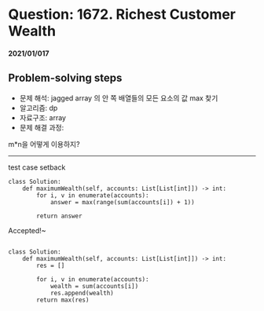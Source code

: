 # Question: 1672. Richest Customer Wealth
#### 2021/01/017


## Problem-solving steps
* 문제 해석: jagged array 의 안 쪽 배열들의 모든 요소의 값 max 찾기
* 알고리즘: dp
* 자료구조: array
* 문제 해결 과정: 

m*n을 어떻게 이용하지?



---

test case setback

```python3
class Solution:
    def maximumWealth(self, accounts: List[List[int]]) -> int:
        for i, v in enumerate(accounts):
            answer = max(range(sum(accounts[i]) + 1))
        
        return answer

```

Accepted!~
```python3

class Solution:
    def maximumWealth(self, accounts: List[List[int]]) -> int:        
        res = []

        for i, v in enumerate(accounts):
            wealth = sum(accounts[i])
            res.append(wealth)
        return max(res)

```
